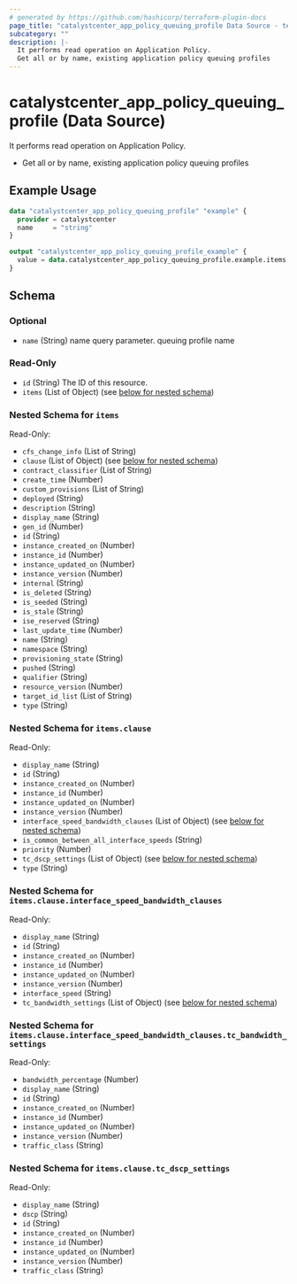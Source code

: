 ```yaml
---
# generated by https://github.com/hashicorp/terraform-plugin-docs
page_title: "catalystcenter_app_policy_queuing_profile Data Source - terraform-provider-catalystcenter"
subcategory: ""
description: |-
  It performs read operation on Application Policy.
  Get all or by name, existing application policy queuing profiles
---
```


# catalystcenter_app_policy_queuing_profile (Data Source)

It performs read operation on Application Policy.

- Get all or by name, existing application policy queuing profiles

## Example Usage

```terraform
data "catalystcenter_app_policy_queuing_profile" "example" {
  provider = catalystcenter
  name     = "string"
}

output "catalystcenter_app_policy_queuing_profile_example" {
  value = data.catalystcenter_app_policy_queuing_profile.example.items
}
```

<!-- schema generated by tfplugindocs -->
## Schema

### Optional

- `name` (String) name query parameter. queuing profile name

### Read-Only

- `id` (String) The ID of this resource.
- `items` (List of Object) (see [below for nested schema](#nestedatt--items))

<a id="nestedatt--items"></a>
### Nested Schema for `items`

Read-Only:

- `cfs_change_info` (List of String)
- `clause` (List of Object) (see [below for nested schema](#nestedobjatt--items--clause))
- `contract_classifier` (List of String)
- `create_time` (Number)
- `custom_provisions` (List of String)
- `deployed` (String)
- `description` (String)
- `display_name` (String)
- `gen_id` (Number)
- `id` (String)
- `instance_created_on` (Number)
- `instance_id` (Number)
- `instance_updated_on` (Number)
- `instance_version` (Number)
- `internal` (String)
- `is_deleted` (String)
- `is_seeded` (String)
- `is_stale` (String)
- `ise_reserved` (String)
- `last_update_time` (Number)
- `name` (String)
- `namespace` (String)
- `provisioning_state` (String)
- `pushed` (String)
- `qualifier` (String)
- `resource_version` (Number)
- `target_id_list` (List of String)
- `type` (String)

<a id="nestedobjatt--items--clause"></a>
### Nested Schema for `items.clause`

Read-Only:

- `display_name` (String)
- `id` (String)
- `instance_created_on` (Number)
- `instance_id` (Number)
- `instance_updated_on` (Number)
- `instance_version` (Number)
- `interface_speed_bandwidth_clauses` (List of Object) (see [below for nested schema](#nestedobjatt--items--clause--interface_speed_bandwidth_clauses))
- `is_common_between_all_interface_speeds` (String)
- `priority` (Number)
- `tc_dscp_settings` (List of Object) (see [below for nested schema](#nestedobjatt--items--clause--tc_dscp_settings))
- `type` (String)

<a id="nestedobjatt--items--clause--interface_speed_bandwidth_clauses"></a>
### Nested Schema for `items.clause.interface_speed_bandwidth_clauses`

Read-Only:

- `display_name` (String)
- `id` (String)
- `instance_created_on` (Number)
- `instance_id` (Number)
- `instance_updated_on` (Number)
- `instance_version` (Number)
- `interface_speed` (String)
- `tc_bandwidth_settings` (List of Object) (see [below for nested schema](#nestedobjatt--items--clause--interface_speed_bandwidth_clauses--tc_bandwidth_settings))

<a id="nestedobjatt--items--clause--interface_speed_bandwidth_clauses--tc_bandwidth_settings"></a>
### Nested Schema for `items.clause.interface_speed_bandwidth_clauses.tc_bandwidth_settings`

Read-Only:

- `bandwidth_percentage` (Number)
- `display_name` (String)
- `id` (String)
- `instance_created_on` (Number)
- `instance_id` (Number)
- `instance_updated_on` (Number)
- `instance_version` (Number)
- `traffic_class` (String)



<a id="nestedobjatt--items--clause--tc_dscp_settings"></a>
### Nested Schema for `items.clause.tc_dscp_settings`

Read-Only:

- `display_name` (String)
- `dscp` (String)
- `id` (String)
- `instance_created_on` (Number)
- `instance_id` (Number)
- `instance_updated_on` (Number)
- `instance_version` (Number)
- `traffic_class` (String)
